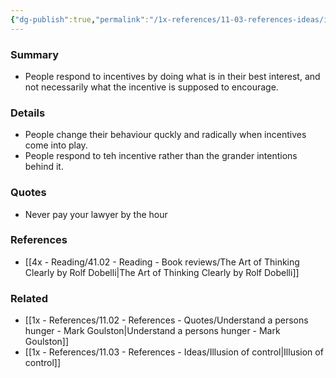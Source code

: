 ```yaml
---
{"dg-publish":true,"permalink":"/1x-references/11-03-references-ideas/incentive-super-response-tendency/","title":"Incentive super response"}
---
```



### Summary
- People respond to incentives by doing what is in their best interest, and not necessarily what the incentive is supposed to encourage.

### Details
- People change their behaviour quckly and radically when incentives come into play.
- People respond to teh incentive rather than the grander intentions behind it.

### Quotes
- Never pay your lawyer by the hour

### References
- [[4x - Reading/41.02 - Reading - Book reviews/The Art of Thinking Clearly by Rolf Dobelli\|The Art of Thinking Clearly by Rolf Dobelli]]

### Related
- [[1x - References/11.02 - References - Quotes/Understand a persons hunger - Mark Goulston\|Understand a persons hunger - Mark Goulston]]
- [[1x - References/11.03 - References - Ideas/Illusion of control\|Illusion of control]]